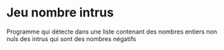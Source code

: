 # Jeu nombre intrus

Programme qui détecte dans une liste contenant des nombres entiers non nuls des intrus 
qui sont des nombres négatifs 
